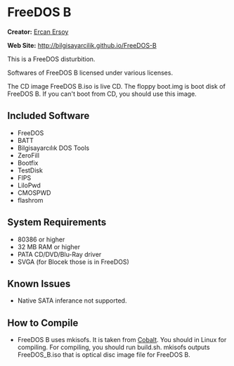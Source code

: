 # FreeDOS B

**Creator:** [Ercan Ersoy](https://github.com/ercanersoy)

**Web Site:** http://bilgisayarcilik.github.io/FreeDOS-B

This is a FreeDOS disturbition.

Softwares of FreeDOS B licensed under various licenses.

The CD image FreeDOS B.iso is live CD. The floppy boot.img is boot disk of FreeDOS B. If you can't boot from CD, you should use this image.

## Included Software

* FreeDOS
* BATT
* Bilgisayarcılık DOS Tools
* ZeroFill
* Bootfix
* TestDisk
* FIPS
* LiloPwd
* CMOSPWD
* flashrom

## System Requirements

* 80386 or higher
* 32 MB RAM or higher
* PATA CD/DVD/Blu-Ray driver
* SVGA (for Blocek those is in FreeDOS)

## Known Issues

* Native SATA inferance not supported.

## How to Compile

* FreeDOS B uses mkisofs. It is taken from [Cobalt](https://github.com/corbindavenport/cobalt). You should in Linux for compiling. For compiling, you should run build.sh. mkisofs outputs FreeDOS_B.iso that is optical disc image file for FreeDOS B.
